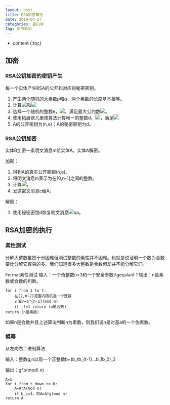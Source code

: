 ```yaml
---
layout: post
title: RSA加密算法
date: 2019-04-27
categories: 密码学
tag: 读书笔记
---
```


* content
{:toc}

## 加密

### RSA公钥加密的密钥产生

每一个实体产生RSA的公开和对应的秘密密钥。

1. 产生两个随机的大素数p和q，两个素数的长度基本相等。
2. 计算<img src="https://latex.codecogs.com/png.latex?n=pq">和<img src="https://latex.codecogs.com/png.latex?\phi=(p-1)(q-1)">
3. 选择一个随机的整数e，<img src="https://latex.codecogs.com/png.latex?1<e<\phi">，满足最大公约数<img src="https://latex.codecogs.com/png.latex?(e,\phi)=1">。
4. 使用拓展欧几里德算法计算唯一的整数d，<img src="https://latex.codecogs.com/png.latex?1<d<\phi">，满足<img src="https://latex.codecogs.com/png.latex?ed\equiv 1(mod\ \phi)">
5. A的公开密钥为(n,e)；A的秘密密钥为d。

### RSA公钥加密

实体B加密一条明文消息m给实体A，实体A解密。

加密：

1. 得到A的真实公开密钥(n,e)。
2. 将明文消息m表示为在[0,n-1]之间的整数。
3. 计算<img src="https://latex.codecogs.com/png.latex?c\equiv m^e(mod\ n)">。
4. 发送密文消息c给A。

解密：

1. 使用秘密密钥d恢复明文消息<img src="https://latex.codecogs.com/png.latex?m\equiv c^d(mod\ n)">qa。

## RSA加密的执行

### 素性测试

分解大整数虽然十分困难但测试整数的素性并不困难。也就是说证明一个数为合数要比分解它容易的多。我们知道很多大整数是合数但却并不能分解它们。

Fermat素性测试
输入：一个奇整数n>3和一个安全参数t\geqslant 1
输出：n是素数或合数的判断。
```
for i from 1 to t:
    在[2,n-2]范围内随机选一个整数
    计算r=a^{n-1}(mod n)
    if r!=1 return (n是合数)
return (n是素数)
```

如果n是合数并且上述算法判断n为素数，则我们说n是对基a的一个伪素数。

### 模幂

从左向右二进制算法

输入：整数g,n以及一个正整数b=(b_tb_{t-1}...b_1b_0)_2

输出：g^b(mod\ n)

```
A=1
for i from t down to 0:
    A=A*A(mod n)
    if b_i=1，则A=A*g(mod n)
return A
```